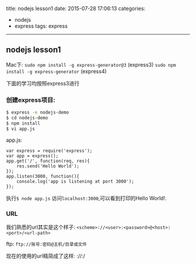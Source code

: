 title: nodejs lesson1
date: 2015-07-28 17:06:13
categories:
- nodejs
- express
tags: express
---

## nodejs lesson1

Mac下:
`sudo npm install -g express-generator@3` (express3)
`sudo npm install -g express-generator` (express4)

下面的学习均按照express3进行   

### 创建express项目:   
``` bash
$ express -e nodejs-demo
$ cd nodejs-demo
$ npm install
$ vi app.js
```

app.js:

``` text
var express = require('express');
var app = express();
app.get('/', function(req, res){
    res.send('Hello World');
});
app.listen(3000, function(){
    console.log('app is listening at port 3000');
});
```

执行`$ node app.js`
访问`localhost:3000`,可以看到打印的Hello World!.

### URL

我们熟悉的url其实是这个样子:
`<scheme>://<user>:<password>@<host>:<port>/<url-path>`   

ftp:
`ftp://账号:密码@主机/目录或文件`   

现在的使用的url精简成了这样:
<scheme>://<host>:<port>/<url-path>